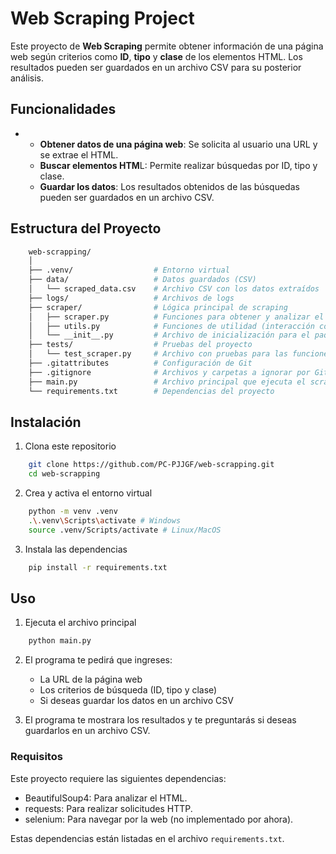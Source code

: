 # Web Scraping Project

Este proyecto de **Web Scraping** permite obtener información de una página web según criterios como **ID**, **tipo** y **clase** de los elementos HTML. Los resultados pueden ser guardados en un archivo CSV para su posterior análisis.

## Funcionalidades
- 
    - **Obtener datos de una página web**: Se solicita al usuario una URL y se extrae el HTML.
    - **Buscar elementos HTM**L: Permite realizar búsquedas por ID, tipo y clase.
    - **Guardar los datos**: Los resultados obtenidos de las búsquedas pueden ser guardados en un archivo CSV.
## Estructura del Proyecto

```bash
    web-scrapping/
    │
    ├── .venv/                  # Entorno virtual
    ├── data/                   # Datos guardados (CSV)
    │   └── scraped_data.csv    # Archivo CSV con los datos extraídos
    ├── logs/                   # Archivos de logs
    ├── scraper/                # Lógica principal de scraping
    │   ├── scraper.py          # Funciones para obtener y analizar el HTML
    │   ├── utils.py            # Funciones de utilidad (interacción con el usuario y guardado de datos)
    │   └── __init__.py         # Archivo de inicialización para el paquete
    ├── tests/                  # Pruebas del proyecto
    │   └── test_scraper.py     # Archivo con pruebas para las funciones de scraping
    ├── .gitattributes          # Configuración de Git
    ├── .gitignore              # Archivos y carpetas a ignorar por Git
    ├── main.py                 # Archivo principal que ejecuta el scraper
    └── requirements.txt        # Dependencias del proyecto
```

## Instalación
1. Clona este repositorio

```bash
    git clone https://github.com/PC-PJJGF/web-scrapping.git
    cd web-scrapping
```
2. Crea y activa el entorno virtual

```bash
    python -m venv .venv
    .\.venv\Scripts\activate # Windows
    source .venv/Scripts/activate # Linux/MacOS
```
3. Instala las dependencias

```bash
    pip install -r requirements.txt
```

## Uso
1. Ejecuta el archivo principal

```bash
    python main.py
```

2. El programa te pedirá que ingreses:
    - La URL de la página web
    - Los criterios de búsqueda (ID, tipo y clase)
    - Si deseas guardar los datos en un archivo CSV

3. El programa te mostrara los resultados y te preguntarás si deseas guardarlos en un archivo CSV.

### Requisitos

Este proyecto requiere las siguientes dependencias:

- BeautifulSoup4: Para analizar el HTML.
- requests: Para realizar solicitudes HTTP.
- selenium: Para navegar por la web (no implementado por ahora).

Estas  dependencias están listadas en el archivo `requirements.txt`.
